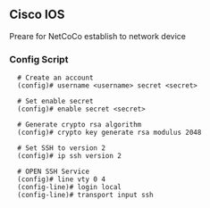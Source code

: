 ## Cisco IOS

Preare for NetCoCo establish to network device 


### Config Script

```
  # Create an account
  (config)# username <username> secret <secret>

  # Set enable secret
  (config)# enable secret <secret>

  # Generate crypto rsa algorithm
  (config)# crypto key generate rsa modulus 2048

  # Set SSH to version 2
  (config)# ip ssh version 2

  # OPEN SSH Service
  (config)# line vty 0 4
  (config-line)# login local
  (config-line)# transport input ssh

```